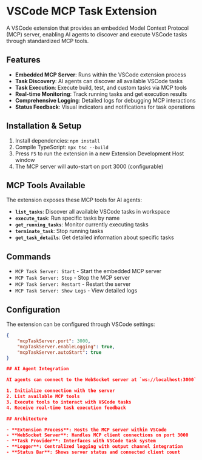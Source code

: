 # VSCode MCP Task Extension

A VSCode extension that provides an embedded Model Context Protocol (MCP) server, enabling AI agents to discover and execute VSCode tasks through standardized MCP tools.

## Features

- **Embedded MCP Server**: Runs within the VSCode extension process
- **Task Discovery**: AI agents can discover all available VSCode tasks
- **Task Execution**: Execute build, test, and custom tasks via MCP tools
- **Real-time Monitoring**: Track running tasks and get execution results
- **Comprehensive Logging**: Detailed logs for debugging MCP interactions
- **Status Feedback**: Visual indicators and notifications for task operations

## Installation & Setup

1. Install dependencies: `npm install`
2. Compile TypeScript: `npx tsc --build`
3. Press `F5` to run the extension in a new Extension Development Host window
4. The MCP server will auto-start on port 3000 (configurable)

## MCP Tools Available

The extension exposes these MCP tools for AI agents:

- **`list_tasks`**: Discover all available VSCode tasks in workspace
- **`execute_task`**: Run specific tasks by name
- **`get_running_tasks`**: Monitor currently executing tasks
- **`terminate_task`**: Stop running tasks
- **`get_task_details`**: Get detailed information about specific tasks

## Commands

- `MCP Task Server: Start` - Start the embedded MCP server
- `MCP Task Server: Stop` - Stop the MCP server
- `MCP Task Server: Restart` - Restart the server
- `MCP Task Server: Show Logs` - View detailed logs

## Configuration

The extension can be configured through VSCode settings:

```json
{
    "mcpTaskServer.port": 3000,
    "mcpTaskServer.enableLogging": true,
    "mcpTaskServer.autoStart": true
}

## AI Agent Integration

AI agents can connect to the WebSocket server at `ws://localhost:3000` and use standard MCP protocol to:

1. Initialize connection with the server
2. List available MCP tools
3. Execute tools to interact with VSCode tasks
4. Receive real-time task execution feedback

## Architecture

- **Extension Process**: Hosts the MCP server within VSCode
- **WebSocket Server**: Handles MCP client connections on port 3000
- **Task Provider**: Interfaces with VSCode task system
- **Logger**: Centralized logging with output channel integration
- **Status Bar**: Shows server status and connected client count

